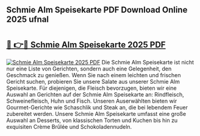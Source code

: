 ## Schmie Alm Speisekarte PDF Download Online 2025 ufnal

# <h2><a href="http://gce3gni.nevu.top/?p=Schmie+Alm+Speisekarte">🔗 👉🔴 Schmie Alm Speisekarte 2025 PDF</a></h2>

[![Schmie Alm Speisekarte 2025 PDF](https://i.imgur.com/dBaPXMq.png)](http://gce3gni.nevu.top/?p=Schmie+Alm+Speisekarte)
Die Schmie Alm Speisekarte ist nicht nur eine Liste von Gerichten, sondern auch eine Gelegenheit, den Geschmack zu genießen. Wenn Sie nach einem leichten und frischen Gericht suchen, probieren Sie unsere Salate aus unserer Schmie Alm Speisekarte. Für diejenigen, die Fleisch bevorzugen, bieten wir eine Auswahl an Gerichten auf der Schmie Alm Speisekarte an: Rindfleisch, Schweinefleisch, Huhn und Fisch. Unseren Auserwählten bieten wir Gourmet-Gerichte wie Schaschlik und Steak an, die bei lebendem Feuer zubereitet werden. Unsere Schmie Alm Speisekarte umfasst eine große Auswahl an Desserts, von klassischen Torten und Kuchen bis hin zu exquisiten Crème Brûlée und Schokoladennudeln.
